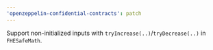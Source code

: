 ```yaml
---
'openzeppelin-confidential-contracts': patch
---
```


Support non-initialized inputs with `tryIncrease(..)`/`tryDecrease(..)` in `FHESafeMath`.
